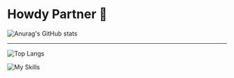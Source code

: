 # Howdy Partner 👾 
![Anurag's GitHub stats](https://github-readme-stats.vercel.app/api?username=sherifElhabibi&theme=aura&show_icons=true) 

<hr>

![Top Langs](https://github-readme-stats.vercel.app/api/top-langs/?username=sherifElhabibi&theme=aura&layout=compact?)


![My Skills](https://skillicons.dev/icons?i=c,cpp,js,html,css,jquery,bootstrap,sass&theme=light)

